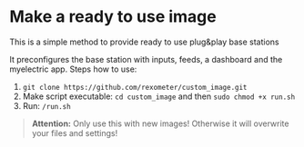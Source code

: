 # Make a ready to use image
This is a simple method to provide ready to use plug&play base stations

It preconfigures the base station with inputs, feeds, a dashboard and the myelectric app.
Steps how to use:

1. `git clone https://github.com/rexometer/custom_image.git`
2. Make script executable: `cd custom_image` and then `sudo chmod +x run.sh`
3. Run: `/run.sh`

>**Attention:** Only use this with new images! Otherwise it will overwrite your files and settings!
